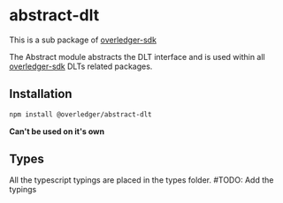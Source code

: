 # abstract-dlt

This is a sub package of [overledger-sdk][repo]

The Abstract module abstracts the DLT interface and is used within all [overledger-sdk][repo] DLTs related packages.

## Installation

```bash
npm install @overledger/abstract-dlt
```

**Can't be used on it's own**

## Types 

All the typescript typings are placed in the types folder. 
#TODO: Add the typings

[docs]: https://github.com/quantnetwork/overledger-sdk-javascript/blob/master/README.md
[repo]: https://github.com/quantnetwork/overledger-sdk-javascript
